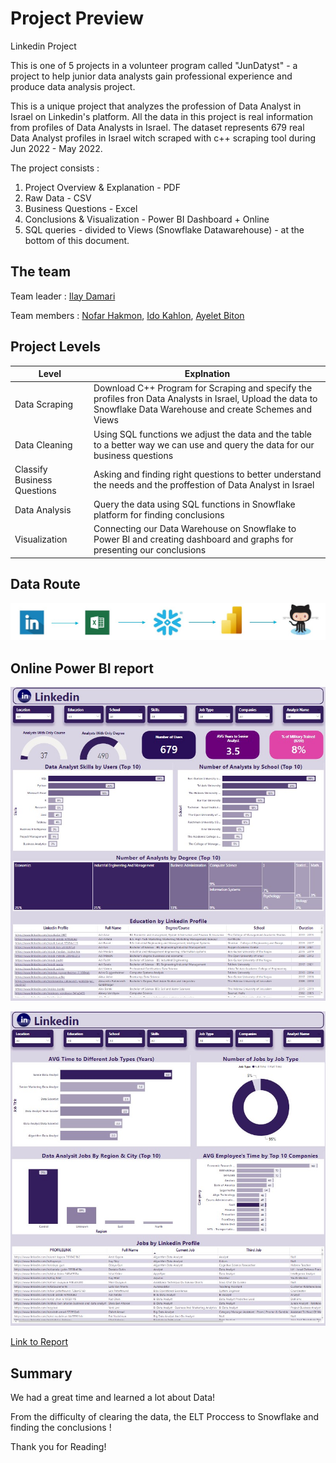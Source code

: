 # Project Preview
Linkedin Project

This is one of 5 projects in a volunteer program called "JunDatyst" - a project to help junior data analysts gain professional experience and produce data analysis project.

This is a unique project that analyzes the profession of Data Analyst in Israel on Linkedin's platform.
All the data in this project is real information from profiles of Data Analysts in Israel.
The dataset represents 679 real Data Analyst profiles in Israel witch scraped with c++ scraping tool during Jun 2022 - May 2022.

The project consists :
1) Project Overview & Explanation - PDF
2) Raw Data - CSV
3) Business Questions - Excel 
4) Conclusions & Visualization - Power BI Dashboard + Online
5) SQL queries - divided to Views (Snowflake Datawarehouse) - at the bottom of this document.

## The team
Team leader : [Ilay Damari](https://www.linkedin.com/in/ilay-damari/)

Team members : [Nofar Hakmon](https://www.linkedin.com/in/nofar-hakmon/), [Ido Kahlon](https://www.linkedin.com/in/ido-kahlon/), [Ayelet Biton](https://www.linkedin.com/in/ayelet-biton-8779b01b9/)

## Project Levels

|Level |Explnation|
|------|----------|
|Data Scraping|Download C++ Program for Scraping and specify the profiles fron Data Analysts in Israel, Upload the data to Snowflake Data Warehouse and create Schemes and Views|
|Data Cleaning|Using SQL functions we adjust the data and the table to a better way we can use and query the data for our business questions|
|Classify Business Questions|Asking and finding right questions to better understand the needs and the proffestion of Data Analyst in Israel|
|Data Analysis|Query the data using SQL functions in Snowflake platform for finding conclusions|
|Visualization|Connecting our Data Warehouse on Snowflake to Power BI and creating dashboard and graphs for presenting our conclusions|

## Data Route
![](Schema.jpg)

## Online Power BI report
![](Education.jpg) 

![](Jobs.jpg)


[Link to Report](https://app.powerbi.com/view?r=eyJrIjoiMWQ3YjkwOGYtYmRjYy00MmQwLThmNzAtZTRmZmU4MmI4MGNkIiwidCI6IjMyMTc0NmM2LTQwMzQtNGZjYy1hZDczLTk4NjdlYTRmNGNiMiIsImMiOjl9&pageName=ReportSectionb50a70a6214409b70ba8)

## Summary
We had a great time and learned a lot about Data!

From the difficulty of clearing the data, the ELT Proccess to Snowflake and finding the conclusions !

Thank you for Reading!
